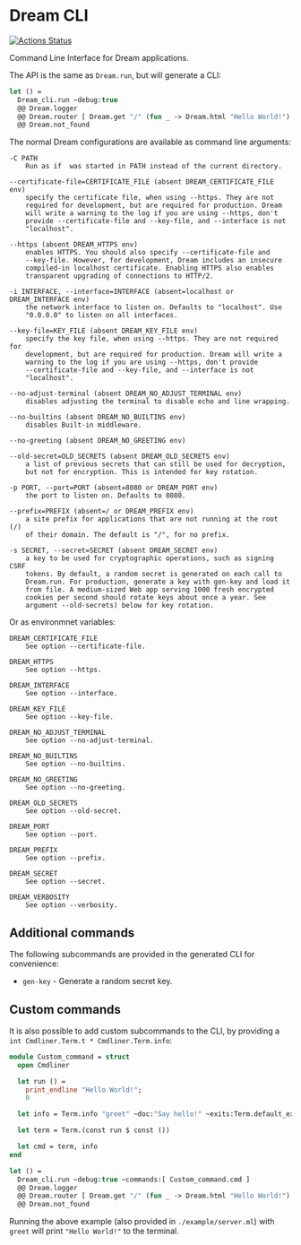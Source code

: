 # Dream CLI

[![Actions Status](https://github.com/tmattio/dream-cli/workflows/CI/badge.svg)](https://github.com/tmattio/dream-cli/actions)

Command Line Interface for Dream applications.

The API is the same as `Dream.run`, but will generate a CLI:

```ocaml
let () =
  Dream_cli.run ~debug:true
  @@ Dream.logger
  @@ Dream.router [ Dream.get "/" (fun _ -> Dream.html "Hello World!") ]
  @@ Dream.not_found
```

The normal Dream configurations are available as command line arguments:

```
-C PATH
    Run as if  was started in PATH instead of the current directory.

--certificate-file=CERTIFICATE_FILE (absent DREAM_CERTIFICATE_FILE env)
    specify the certificate file, when using --https. They are not
    required for development, but are required for production. Dream
    will write a warning to the log if you are using --https, don't
    provide --certificate-file and --key-file, and --interface is not
    "localhost".

--https (absent DREAM_HTTPS env)
    enables HTTPS. You should also specify --certificate-file and
    --key-file. However, for development, Dream includes an insecure
    compiled-in localhost certificate. Enabling HTTPS also enables
    transparent upgrading of connections to HTTP/2.

-i INTERFACE, --interface=INTERFACE (absent=localhost or
DREAM_INTERFACE env)
    the network interface to listen on. Defaults to "localhost". Use
    "0.0.0.0" to listen on all interfaces.

--key-file=KEY_FILE (absent DREAM_KEY_FILE env)
    specify the key file, when using --https. They are not required for
    development, but are required for production. Dream will write a
    warning to the log if you are using --https, don't provide
    --certificate-file and --key-file, and --interface is not
    "localhost".

--no-adjust-terminal (absent DREAM_NO_ADJUST_TERMINAL env)
    disables adjusting the terminal to disable echo and line wrapping.

--no-builtins (absent DREAM_NO_BUILTINS env)
    disables Built-in middleware.

--no-greeting (absent DREAM_NO_GREETING env)

--old-secret=OLD_SECRETS (absent DREAM_OLD_SECRETS env)
    a list of previous secrets that can still be used for decryption,
    but not for encryption. This is intended for key rotation.

-p PORT, --port=PORT (absent=8080 or DREAM_PORT env)
    the port to listen on. Defaults to 8080.

--prefix=PREFIX (absent=/ or DREAM_PREFIX env)
    a site prefix for applications that are not running at the root (/)
    of their domain. The default is "/", for no prefix.

-s SECRET, --secret=SECRET (absent DREAM_SECRET env)
    a key to be used for cryptographic operations, such as signing CSRF
    tokens. By default, a random secret is generated on each call to
    Dream.run. For production, generate a key with gen-key and load it
    from file. A medium-sized Web app serving 1000 fresh encrypted
    cookies per second should rotate keys about once a year. See
    argument --old-secrets) below for key rotation.
```

Or as environmnet variables:

```
DREAM_CERTIFICATE_FILE
    See option --certificate-file.

DREAM_HTTPS
    See option --https.

DREAM_INTERFACE
    See option --interface.

DREAM_KEY_FILE
    See option --key-file.

DREAM_NO_ADJUST_TERMINAL
    See option --no-adjust-terminal.

DREAM_NO_BUILTINS
    See option --no-builtins.

DREAM_NO_GREETING
    See option --no-greeting.

DREAM_OLD_SECRETS
    See option --old-secret.

DREAM_PORT
    See option --port.

DREAM_PREFIX
    See option --prefix.

DREAM_SECRET
    See option --secret.

DREAM_VERBOSITY
    See option --verbosity.
```

## Additional commands

The following subcommands are provided in the generated CLI for convenience:

- `gen-key` - Generate a random secret key.

## Custom commands

It is also possible to add custom subcommands to the CLI, by providing a `int Cmdliner.Term.t * Cmdliner.Term.info`:

```ocaml
module Custom_command = struct
  open Cmdliner

  let run () =
    print_endline "Hello World!";
    0

  let info = Term.info "greet" ~doc:"Say hello!" ~exits:Term.default_exits

  let term = Term.(const run $ const ())

  let cmd = term, info
end

let () =
  Dream_cli.run ~debug:true ~commands:[ Custom_command.cmd ]
  @@ Dream.logger
  @@ Dream.router [ Dream.get "/" (fun _ -> Dream.html "Hello World!") ]
  @@ Dream.not_found
```

Running the above example (also provided in `./example/server.ml`) with `greet` will print `"Hello World!"` to the terminal.
